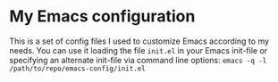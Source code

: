 My Emacs configuration
======================

This is a set of config files I used to customize Emacs according to my needs. You can use it loading the file `init.el` in your Emacs init-file or specifying an alternate init-file via command line options: `emacs -q -l /path/to/repo/emacs-config/init.el`
